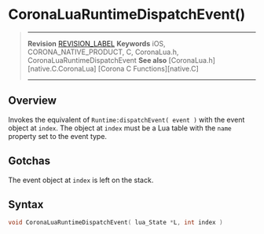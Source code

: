 # CoronaLuaRuntimeDispatchEvent()

> --------------------- ------------------------------------------------------------------------------------------
> __Revision__			[REVISION_LABEL](REVISION_URL)
> __Keywords__			iOS, CORONA_NATIVE_PRODUCT, C, CoronaLua.h, CoronaLuaRuntimeDispatchEvent
> __See also__			[CoronaLua.h][native.C.CoronaLua]
>						[Corona C Functions][native.C]
> --------------------- ------------------------------------------------------------------------------------------


## Overview

Invokes the equivalent of <nobr>`Runtime:dispatchEvent( event )`</nobr> with the event object at `index`. The object at `index` must be a Lua table with the `name` property set to the event type.


## Gotchas

The event object at `index` is left on the stack.


## Syntax

``````c
void CoronaLuaRuntimeDispatchEvent( lua_State *L, int index )
``````
